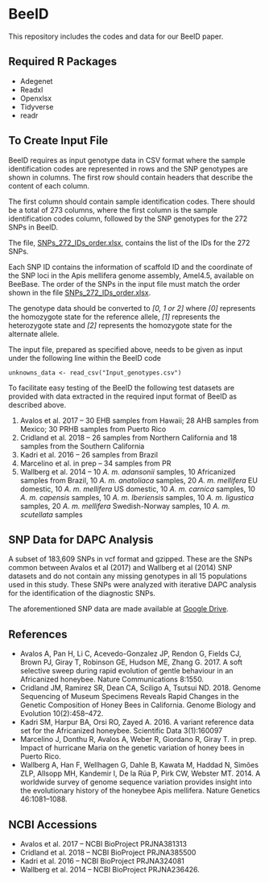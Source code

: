 # BeeID

This repository includes the codes and data for our BeeID paper.

## Required R Packages

* Adegenet
* Readxl
* Openxlsx
* Tidyverse
* readr

## To Create Input File

BeeID requires as input genotype data in CSV format where the sample identification codes are represented in rows and the SNP genotypes are shown in columns. The first row should contain headers that describe the content of each column.

The first column should contain sample identification codes. There should be a total of 273 columns, where the first column is the sample identification codes column, followed by the SNP genotypes for the 272 SNPs in BeeID.

The file, [SNPs_272_IDs_order.xlsx](SNPs_272_IDs_order.xlsx), contains the list of the IDs for the 272 SNPs.

Each SNP ID contains the information of scaffold ID and the coordinate of the SNP loci in the Apis mellifera genome assembly, Amel4.5, available on BeeBase. The order of the SNPs in the input file must match the order shown in the file [SNPs_272_IDs_order.xlsx](SNPs_272_IDs_order.xlsx).

The genotype data should be converted to *\[0, 1 or 2\]* where *\[0\]* represents the homozygote state for the reference allele, *\[1\]* represents the heterozygote state and *\[2\]* represents the homozygote state for the alternate allele.

The input file, prepared as specified above, needs to be given as input under the following line within the BeeID code
```
unknowns_data <- read_csv("Input_genotypes.csv")
```

To facilitate easy testing of the BeeID the following test datasets are provided with data extracted in the required input format of BeeID as described above.

1. Avalos et al. 2017 – 30 EHB samples from Hawaii; 28 AHB samples from Mexico; 30 PRHB samples from Puerto Rico
2. Cridland et al. 2018 – 26 samples from Northern California and 18 samples from the Southern California
3. Kadri et al. 2016 – 26 samples from Brazil
4. Marcelino et al. in prep – 34 samples from PR
5. Wallberg et al. 2014 – 10 *A. m. adansonii* samples, 10 Africanized samples from Brazil, 10 *A. m. anatoliaca* samples, 20 *A. m. mellifera* EU domestic, 10 *A. m. mellifera* US domestic, 10 *A. m. carnica* samples,  10 *A. m. capensis* samples, 10 *A. m. Iberiensis* samples, 10 *A. m. ligustica* samples, 20 *A. m. mellifera* Swedish-Norway samples, 10 *A. m. scutellata* samples

## SNP Data for DAPC Analysis

A subset of 183,609 SNPs in vcf format and gzipped. These are the SNPs common between Avalos et al (2017) and Wallberg et al (2014) SNP datasets and do not contain any missing genotypes in all 15 populations used in this study. These SNPs were analyzed with iterative DAPC analysis for the identification of the diagnostic SNPs.

The aforementioned SNP data are made available at [Google Drive](https://drive.google.com/file/d/1oM-ttRnPa2VxIiOZV7Yh2DwP5uPpH2LJ/view?usp=sharing).

## References

* Avalos A, Pan H, Li C, Acevedo-Gonzalez JP, Rendon G, Fields CJ, Brown PJ, Giray T, Robinson GE, Hudson ME, Zhang G. 2017. A soft selective sweep during rapid evolution of gentle behaviour in an Africanized honeybee. Nature Communications 8:1550.
* Cridland JM, Ramirez SR, Dean CA, Sciligo A, Tsutsui ND. 2018. Genome Sequencing of Museum Specimens Reveals Rapid Changes in the Genetic Composition of Honey Bees in California. Genome Biology and Evolution 10(2):458–472.
* Kadri SM, Harpur BA, Orsi RO, Zayed A. 2016. A variant reference data set for the Africanized honeybee. Scientific Data 3(1):160097
* Marcelino J, Donthu R, Avalos A, Weber R, Giordano R, Giray T. in prep. Impact of hurricane Maria on the genetic variation of honey bees in Puerto Rico.
* Wallberg A, Han F, Wellhagen G, Dahle B, Kawata M, Haddad N, Simões ZLP, Allsopp MH, Kandemir I, De la Rúa P, Pirk CW, Webster MT. 2014. A worldwide survey of genome sequence variation provides insight into the evolutionary history of the honeybee Apis mellifera. Nature Genetics 46:1081–1088.

## NCBI Accessions

* Avalos et al. 2017 – NCBI BioProject PRJNA381313
* Cridland et al. 2018 – NCBI BioProject PRJNA385500
* Kadri et al. 2016 – NCBI BioProject PRJNA324081
* Wallberg et al. 2014 – NCBI BioProject PRJNA236426.
